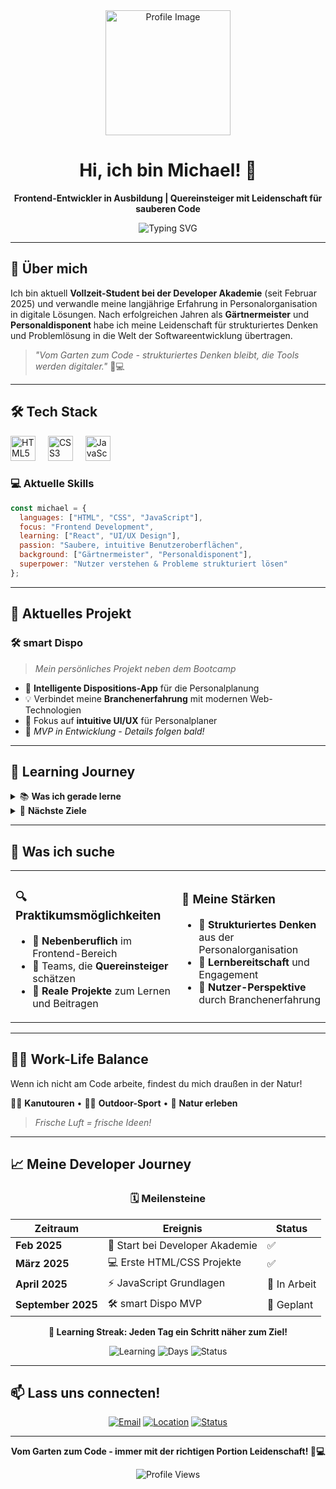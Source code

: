 <div align="center">
  <img height="200" src="https://cdn.pixabay.com/photo/2016/05/08/14/58/icon-1379228_640.png" alt="Profile Image" />
  
  # Hi, ich bin Michael! 👋
  
  **Frontend-Entwickler in Ausbildung | Quereinsteiger mit Leidenschaft für sauberen Code**
  
  ![Typing SVG](https://readme-typing-svg.herokuapp.com?font=Fira+Code&pause=1000&color=2196F3&center=true&vCenter=true&width=435&lines=Frontend+Developer+in+Training;Gärtnermeister+%E2%9E%A1%EF%B8%8F+Code+Gardener;Always+learning%2C+always+growing+%F0%9F%8C%B1)
</div>

---

## 🚀 Über mich

Ich bin aktuell **Vollzeit-Student bei der Developer Akademie** (seit Februar 2025) und verwandle meine langjährige Erfahrung in Personalorganisation in digitale Lösungen. Nach erfolgreichen Jahren als **Gärtnermeister** und **Personaldisponent** habe ich meine Leidenschaft für strukturiertes Denken und Problemlösung in die Welt der Softwareentwicklung übertragen.

> *"Vom Garten zum Code - strukturiertes Denken bleibt, die Tools werden digitaler."* 🌱💻

---

## 🛠️ Tech Stack

<div align="left">
  <img src="https://cdn.jsdelivr.net/gh/devicons/devicon/icons/html5/html5-original.svg" height="40" alt="HTML5" title="HTML5" />
  <img width="12" />
  <img src="https://cdn.jsdelivr.net/gh/devicons/devicon/icons/css3/css3-original.svg" height="40" alt="CSS3" title="CSS3" />
  <img width="12" />
  <img src="https://cdn.jsdelivr.net/gh/devicons/devicon/icons/javascript/javascript-original.svg" height="40" alt="JavaScript" title="JavaScript" />
  
</div>

### 💻 Aktuelle Skills
```javascript
const michael = {
  languages: ["HTML", "CSS", "JavaScript"],
  focus: "Frontend Development",
  learning: ["React", "UI/UX Design"],
  passion: "Saubere, intuitive Benutzeroberflächen",
  background: ["Gärtnermeister", "Personaldisponent"],
  superpower: "Nutzer verstehen & Probleme strukturiert lösen"
};
```

---

## 🎯 Aktuelles Projekt

### 🛠️ **smart Dispo**
> *Mein persönliches Projekt neben dem Bootcamp*

- 🎯 **Intelligente Dispositions-App** für die Personalplanung
- 💡 Verbindet meine **Branchenerfahrung** mit modernen Web-Technologien  
- 🎨 Fokus auf **intuitive UI/UX** für Personalplaner
- 🚀 *MVP in Entwicklung - Details folgen bald!*

---

## 🌱 Learning Journey

<details>
<summary>📚 <strong>Was ich gerade lerne</strong></summary>

- 🔥 **JavaScript Deep Dive** - Von den Basics zu fortgeschrittenen Konzepten
- ⚛️ **React** - Moderne Frontend-Entwicklung
- 🎨 **UI/UX Design** - Weil guter Code auch gut aussehen soll
- 🧹 **Clean Code** - Best Practices für wartbaren Code
- 🔧 **Developer Tools** - Professioneller Workflow

</details>

<details>
<summary>🎯 <strong>Nächste Ziele</strong></summary>

- 📦 **Node.js & Express** für Backend-Grundlagen
- 📱 **Responsive Design** perfektionieren  
- 🗃️ **Datenbanken** verstehen und anwenden
- 🚀 **Deployment** und DevOps Grundlagen

</details>

---

## 💼 Was ich suche

<table>
<tr>
<td>

### 🔍 **Praktikumsmöglichkeiten**
- 📅 **Nebenberuflich** im Frontend-Bereich
- 🤝 Teams, die **Quereinsteiger** schätzen
- 🚀 **Reale Projekte** zum Lernen und Beitragen

</td>
<td>

### 🎯 **Meine Stärken**
- 🧠 **Strukturiertes Denken** aus der Personalorganisation
- 🌱 **Lernbereitschaft** und Engagement
- 👥 **Nutzer-Perspektive** durch Branchenerfahrung

</td>
</tr>
</table>

---

## 🏃‍♂️ Work-Life Balance

Wenn ich nicht am Code arbeite, findest du mich draußen in der Natur! 

🚣‍♂️ **Kanutouren** • 🏃‍♂️ **Outdoor-Sport** • 🌲 **Natur erleben**

> *Frische Luft = frische Ideen!*

---

## 📈 Meine Developer Journey

<div align="center">

### 🗓️ **Meilensteine**

| Zeitraum | Ereignis | Status |
|----------|----------|---------|
| **Feb 2025** | 🚀 Start bei Developer Akademie | ✅ |
| **März 2025** | 💻 Erste HTML/CSS Projekte | ✅ |
| **April 2025** | ⚡ JavaScript Grundlagen | 🔄 In Arbeit |
| **September 2025** | 🛠️ smart Dispo MVP | 📅 Geplant |

</div>

<div align="center">

**💪 Learning Streak: Jeden Tag ein Schritt näher zum Ziel!**

![Learning](https://img.shields.io/badge/Bootcamp-Developer%20Akademie-blue?style=for-the-badge)
![Days](https://img.shields.io/badge/Learning%20Days-60%2B-green?style=for-the-badge)
![Status](https://img.shields.io/badge/Motivation-📈%20Steigend-brightgreen?style=for-the-badge)

</div>

---

## 📫 Lass uns connecten!

<div align="center">

[![Email](https://img.shields.io/badge/Email-m.friggemann%40proton.me-blue?style=for-the-badge&logo=protonmail&logoColor=white)](mailto:m.friggemann@proton.me)
[![Location](https://img.shields.io/badge/📍-Münsterland%2C%20Deutschland-green?style=for-the-badge)](#)
[![Status](https://img.shields.io/badge/Status-Offen%20für%20Praktika-brightgreen?style=for-the-badge)](#)

</div>

---

<div align="center">

**Vom Garten zum Code - immer mit der richtigen Portion Leidenschaft! 🌱💻**

<img src="https://komarev.com/ghpvc/?username=FriggemannMichael&color=blueviolet&style=flat-square&label=Profile+Views" alt="Profile Views" />

</div>
